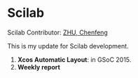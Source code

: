 Scilab
=======

Scilab Contributor: <a href="http://about.me/zhuchenfeng">ZHU, Chenfeng</a>

This is my update for Scilab development.

1. <b>Xcos Automatic Layout</b>: in GSoC 2015.
2. <b>Weekly report</b>

